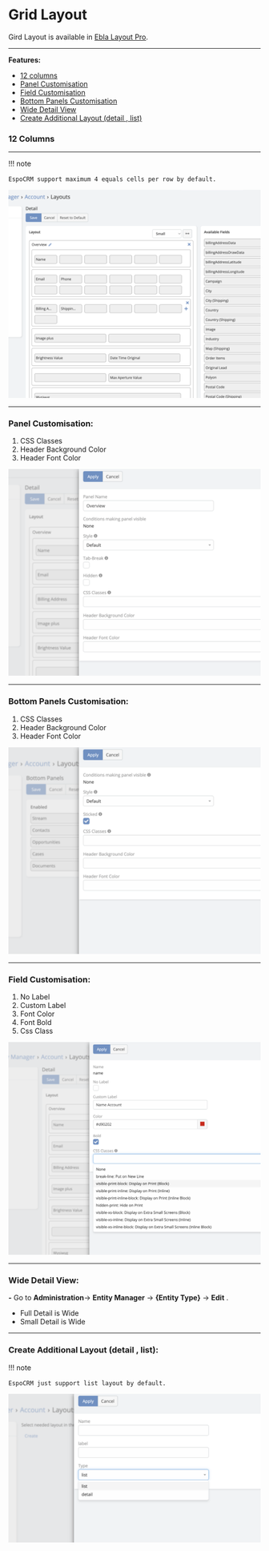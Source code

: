 # Grid Layout

Gird Layout is available in [Ebla Layout Pro](https://www.eblasoft.com.tr/espocrm-extension-page/espocrm-layout-pro).

---

**Features:**

* [12 columns](#12-columns)
* [Panel Customisation](#panel-customisation)
* [Field Customisation](#field-customisation)
* [Bottom Panels Customisation](#bottom-panels-customisation)
* [Wide Detail View](#wide-detail-view)
* [Create Additional Layout (detail , list)](#create-additional-layout-detail-list)

### 12 Columns

---

!!! note

    EspoCRM support maximum 4 equals cells per row by default.

![12](../../_static/images/extensions/ebla-layout-pro/12-columns.png)

---

### Panel Customisation:

1. CSS Classes
2. Header Background Color
3. Header Font Color

![panel](../../_static/images/extensions/ebla-layout-pro/panel-customisation.png)

---

### Bottom Panels Customisation:

1. CSS Classes
2. Header Background Color
3. Header Font Color

![bottom](../../_static/images/extensions/ebla-layout-pro/bottom-panels-customisation.png)

---

### Field Customisation:

1. No Label
2. Custom Label
3. Font Color
4. Font Bold
5. Css Class

![field](../../_static/images/extensions/ebla-layout-pro/field-customisation.png)

---

### Wide Detail View:

**-** Go to **Administration**-> **Entity Manager** -> **{Entity Type}** -> **Edit** .

* Full Detail is Wide
* Small Detail is Wide

---

### Create Additional Layout (detail , list):

!!! note

    EspoCRM just support list layout by default.

![additional](../../_static/images/extensions/ebla-layout-pro/additional-layout.png)
